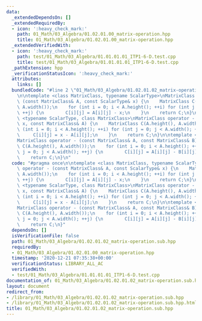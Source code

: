 ```yaml
---
data:
  _extendedDependsOn: []
  _extendedRequiredBy:
  - icon: ':heavy_check_mark:'
    path: 01_Math/03_Algebra/01.02.01.00_matrix-operation.hpp
    title: 01_Math/03_Algebra/01.02.01.00_matrix-operation.hpp
  _extendedVerifiedWith:
  - icon: ':heavy_check_mark:'
    path: test/01_Math/03_Algebra/01.01.01.01_ITP1-6-D.test.cpp
    title: test/01_Math/03_Algebra/01.01.01.01_ITP1-6-D.test.cpp
  _pathExtension: hpp
  _verificationStatusIcon: ':heavy_check_mark:'
  attributes:
    links: []
  bundledCode: "#line 2 \"01_Math/03_Algebra/01.02.01.02_matrix-operation.sub.hpp\"\
    \n\ntemplate <class MatrixClass, typename ScalarType>\nMatrixClass operator -\
    \ (const MatrixClass& A, const ScalarType& x) {\n    MatrixClass C(A.height(),\
    \ A.width());\n    for (int i = 0; i < A.height(); ++i) for (int j = 0; j < A.width();\
    \ ++j) {\n        C[i][j] = A[i][j] - x;\n    }\n    return C;\n}\n\ntemplate\
    \ <typename ScalarType, class MatrixClass>\nMatrixClass operator - (const ScalarType&\
    \ x, const MatrixClass& A) {\n    MatrixClass C(A.height(), A.width());\n    for\
    \ (int i = 0; i < A.height(); ++i) for (int j = 0; j < A.width(); ++j) {\n   \
    \     C[i][j] = x - A[i][j];\n    }\n    return C;\n}\n\ntemplate <class MatrixClass>\n\
    MatrixClass operator - (const MatrixClass& A, const MatrixClass& B) {\n    MatrixClass\
    \ C(A.height(), A.width());\n    for (int i = 0; i < A.height(); ++i) for (int\
    \ j = 0; j < A.width(); ++j) {\n        C[i][j] = A[i][j] - B[i][j];\n    }\n\
    \    return C;\n}\n"
  code: "#pragma once\n\ntemplate <class MatrixClass, typename ScalarType>\nMatrixClass\
    \ operator - (const MatrixClass& A, const ScalarType& x) {\n    MatrixClass C(A.height(),\
    \ A.width());\n    for (int i = 0; i < A.height(); ++i) for (int j = 0; j < A.width();\
    \ ++j) {\n        C[i][j] = A[i][j] - x;\n    }\n    return C;\n}\n\ntemplate\
    \ <typename ScalarType, class MatrixClass>\nMatrixClass operator - (const ScalarType&\
    \ x, const MatrixClass& A) {\n    MatrixClass C(A.height(), A.width());\n    for\
    \ (int i = 0; i < A.height(); ++i) for (int j = 0; j < A.width(); ++j) {\n   \
    \     C[i][j] = x - A[i][j];\n    }\n    return C;\n}\n\ntemplate <class MatrixClass>\n\
    MatrixClass operator - (const MatrixClass& A, const MatrixClass& B) {\n    MatrixClass\
    \ C(A.height(), A.width());\n    for (int i = 0; i < A.height(); ++i) for (int\
    \ j = 0; j < A.width(); ++j) {\n        C[i][j] = A[i][j] - B[i][j];\n    }\n\
    \    return C;\n}"
  dependsOn: []
  isVerificationFile: false
  path: 01_Math/03_Algebra/01.02.01.02_matrix-operation.sub.hpp
  requiredBy:
  - 01_Math/03_Algebra/01.02.01.00_matrix-operation.hpp
  timestamp: '2020-12-21 07:35:38+00:00'
  verificationStatus: LIBRARY_ALL_AC
  verifiedWith:
  - test/01_Math/03_Algebra/01.01.01.01_ITP1-6-D.test.cpp
documentation_of: 01_Math/03_Algebra/01.02.01.02_matrix-operation.sub.hpp
layout: document
redirect_from:
- /library/01_Math/03_Algebra/01.02.01.02_matrix-operation.sub.hpp
- /library/01_Math/03_Algebra/01.02.01.02_matrix-operation.sub.hpp.html
title: 01_Math/03_Algebra/01.02.01.02_matrix-operation.sub.hpp
---
```

